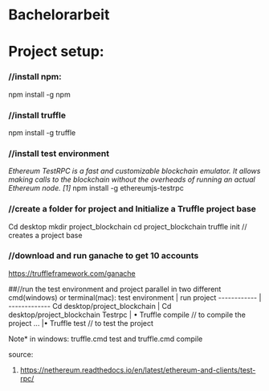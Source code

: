 # Bachelorarbeit
# Project setup:
### //install npm:
npm install -g npm
### //install truffle 
npm install -g truffle
### //install test environment 
*Ethereum TestRPC is a fast and customizable blockchain emulator. It allows making calls to the blockchain without the overheads of running an actual Ethereum node. [1]*
npm install -g ethereumjs-testrpc
### //create a folder for project and Initialize a Truffle project base
Cd desktop
mkdir project_blockchain
cd project_blockchain
truffle init // creates a project base
### //download and run ganache to get 10 accounts 
https://truffleframework.com/ganache


##//run the test environment and project parallel in two different cmd(windows) or terminal(mac):
test environment | run project 
------------ | -------------
Cd desktop/project_blockchain | Cd desktop/project_blockchain
Testrpc | •	Truffle compile // to compile the project
 ... |•	Truffle test // to test the project
 
Note* in windows: truffle.cmd test and truffle.cmd compile 

source: 
1.	https://nethereum.readthedocs.io/en/latest/ethereum-and-clients/test-rpc/
